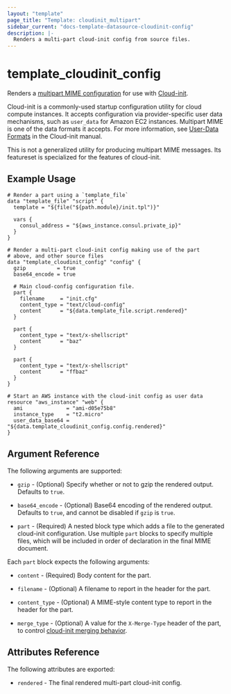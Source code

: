```yaml
---
layout: "template"
page_title: "Template: cloudinit_multipart"
sidebar_current: "docs-template-datasource-cloudinit-config"
description: |-
  Renders a multi-part cloud-init config from source files.
---
```


# template_cloudinit_config

Renders a [multipart MIME configuration](https://cloudinit.readthedocs.io/en/latest/topics/format.html#mime-multi-part-archive)
for use with [Cloud-init](https://cloudinit.readthedocs.io/).

Cloud-init is a commonly-used startup configuration utility for cloud compute
instances. It accepts configuration via provider-specific user data mechanisms,
such as `user_data` for Amazon EC2 instances. Multipart MIME is one of the
data formats it accepts. For more information, see
[User-Data Formats](https://cloudinit.readthedocs.io/en/latest/topics/format.html)
in the Cloud-init manual.

This is not a generalized utility for producing multipart MIME messages. Its
featureset is specialized for the features of cloud-init.

## Example Usage

```hcl
# Render a part using a `template_file`
data "template_file" "script" {
  template = "${file("${path.module}/init.tpl")}"

  vars {
    consul_address = "${aws_instance.consul.private_ip}"
  }
}

# Render a multi-part cloud-init config making use of the part
# above, and other source files
data "template_cloudinit_config" "config" {
  gzip          = true
  base64_encode = true

  # Main cloud-config configuration file.
  part {
    filename     = "init.cfg"
    content_type = "text/cloud-config"
    content      = "${data.template_file.script.rendered}"
  }

  part {
    content_type = "text/x-shellscript"
    content      = "baz"
  }

  part {
    content_type = "text/x-shellscript"
    content      = "ffbaz"
  }
}

# Start an AWS instance with the cloud-init config as user data
resource "aws_instance" "web" {
  ami              = "ami-d05e75b8"
  instance_type    = "t2.micro"
  user_data_base64 = "${data.template_cloudinit_config.config.rendered}"
}
```

## Argument Reference

The following arguments are supported:

* `gzip` - (Optional) Specify whether or not to gzip the rendered output. Defaults to `true`.

* `base64_encode` - (Optional) Base64 encoding of the rendered output. Defaults to `true`,
  and cannot be disabled if `gzip` is `true`.

* `part` - (Required) A nested block type which adds a file to the generated
  cloud-init configuration. Use multiple `part` blocks to specify multiple
  files, which will be included in order of declaration in the final MIME
  document.

Each `part` block expects the following arguments:

* `content` - (Required) Body content for the part.

* `filename` - (Optional) A filename to report in the header for the part.

* `content_type` - (Optional) A MIME-style content type to report in the header for the part.

* `merge_type` - (Optional) A value for the `X-Merge-Type` header of the part,
  to control [cloud-init merging behavior](https://cloudinit.readthedocs.io/en/latest/topics/merging.html).

## Attributes Reference

The following attributes are exported:

* `rendered` - The final rendered multi-part cloud-init config.
